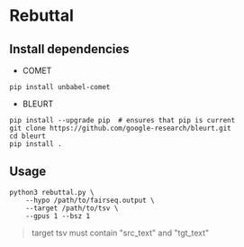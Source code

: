# Rebuttal


## Install dependencies

* COMET

```
pip install unbabel-comet
```

* BLEURT

```
pip install --upgrade pip  # ensures that pip is current
git clone https://github.com/google-research/bleurt.git
cd bleurt
pip install .
```


## Usage

```
python3 rebuttal.py \
    --hypo /path/to/fairseq.output \
    --target /path/to/tsv \
    --gpus 1 --bsz 1
```

> target tsv must contain "src_text" and "tgt_text"